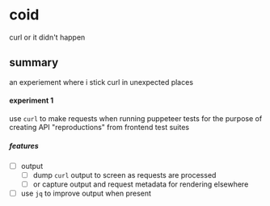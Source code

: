 # coid

curl or it didn't happen

## summary

an experiement where i stick curl in unexpected places

#### experiment 1

use `curl` to make requests when running puppeteer tests for the purpose of creating API "reproductions" from frontend test suites

##### features

- [ ] output
  - [ ] dump `curl` output to screen as requests are processed
  - [ ] or capture output and request metadata for rendering elsewhere
- [ ] use `jq` to improve output when present

